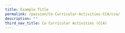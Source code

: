 ```yaml
---
title: Example Title
permalink: /passion/Co-Curricular-Activities-CCA/cca/
description: ""
third_nav_title: Co Curricular Activities (CCA)
---
```

